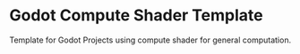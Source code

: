 # Godot Compute Shader Template

Template for Godot Projects using compute shader for general computation.
